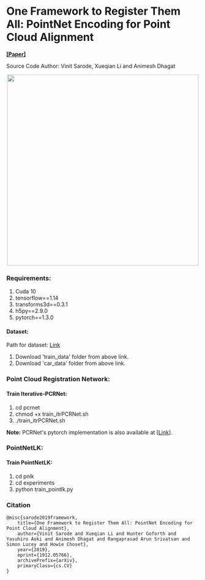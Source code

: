 # One Framework to Register Them All: PointNet Encoding for Point Cloud Alignment

**[[Paper]](https://arxiv.org/abs/1912.05766)**

Source Code Author: Vinit Sarode, Xueqian Li and Animesh Dhagat

<p align="center">
	<img src="https://github.com/vinits5/pointnet-registration-framework/blob/master/images/flowchart.png" height="500">
</p>


### Requirements:
1. Cuda 10
2. tensorflow==1.14
3. transforms3d==0.3.1
4. h5py==2.9.0
5. pytorch==1.3.0

#### Dataset:
Path for dataset: [Link](https://drive.google.com/drive/folders/19X68JeiXdeZgFp3cuCVpac4aLLw4StHZ?usp=sharing)
1. Download 'train_data' folder from above link.
2. Download 'car_data' folder from above link.

### Point Cloud Registration Network:
#### Train Iterative-PCRNet:
1. cd pcrnet
2. chmod +x train_itrPCRNet.sh
3. ./train_itrPCRNet.sh

**Note:** PCRNet's pytorch implementation is also available at [[Link](https://github.com/vinits5/pcrnet_pytorch)].

### PointNetLK:
#### Train PointNetLK:
1. cd pnlk
2. cd experiments
3. python train_pointlk.py

### Citation

```
@misc{sarode2019framework,
    title={One Framework to Register Them All: PointNet Encoding for Point Cloud Alignment},
    author={Vinit Sarode and Xueqian Li and Hunter Goforth and Yasuhiro Aoki and Animesh Dhagat and Rangaprasad Arun Srivatsan and Simon Lucey and Howie Choset},
    year={2019},
    eprint={1912.05766},
    archivePrefix={arXiv},
    primaryClass={cs.CV}
}
```
